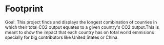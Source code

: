 # Footprint
Goal:      This project finds and displays the longest combination of counries in which their total CO2 output equates      to a given country's CO2 output.This is meant to show the impact that each country has on total world emmisions  specially for big contributors like United States or China.
